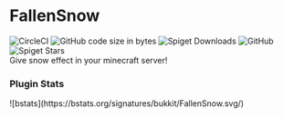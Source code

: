 # FallenSnow
![CircleCI](https://img.shields.io/circleci/build/github/TheViperShow/FallenSnow?style=plastic) ![GitHub code size in bytes](https://img.shields.io/github/languages/code-size/TheViperShow/FallenSnow?style=plastic) ![Spiget Downloads](https://img.shields.io/spiget/downloads/72956?style=plastic) ![GitHub](https://img.shields.io/github/license/TheViperShow/FallenSnow?style=plastic) ![Spiget Stars](https://img.shields.io/spiget/stars/72956?style=plastic)
<br>
Give snow effect in your minecraft server!
<br>
<h3> Plugin Stats </h3>
![bstats](https://bstats.org/signatures/bukkit/FallenSnow.svg/)